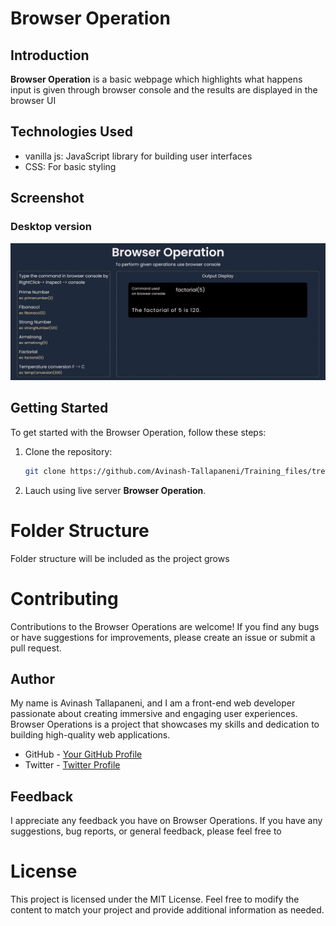 # Browser Operation

## Introduction

**Browser Operation** is a basic webpage which highlights what happens input is given through browser console and the results are displayed in the browser UI

## Technologies Used

- vanilla js: JavaScript library for building user interfaces
- CSS: For basic styling

## Screenshot

### Desktop version

![](./fullpage.png)

## Getting Started

To get started with the Browser Operation, follow these steps:

1. Clone the repository:

   ```bash
   git clone https://github.com/Avinash-Tallapaneni/Training_files/tree/main/project3-operations
   ```

2. Lauch using live server **Browser Operation**.

# Folder Structure

Folder structure will be included as the project grows

# Contributing

Contributions to the Browser Operations are welcome! If you find any bugs or have suggestions for improvements, please create an issue or submit a pull request.

## Author

My name is Avinash Tallapaneni, and I am a front-end web developer passionate about creating immersive and engaging user experiences. Browser Operations is a project that showcases my skills and dedication to building high-quality web applications.

- GitHub - [Your GitHub Profile](https://github.com/avinash-tallapaneni)
- Twitter - [Twitter Profile](https://twitter.com/TallapaneniAvi)

## Feedback

I appreciate any feedback you have on Browser Operations. If you have any suggestions, bug reports, or general feedback, please feel free to

# License

This project is licensed under the MIT License.
Feel free to modify the content to match your project and provide additional information as needed.
